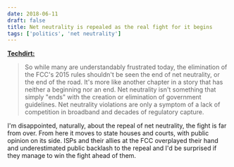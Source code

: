 ```yaml
---
date: 2018-06-11
draft: false
title: Net neutrality is repealed as the real fight for it begins
tags: ['politics', 'net neutrality']
---
```


**[Techdirt:](https://www.techdirt.com/2018/06/11/net-neutrality-rules-die-today-backlash-is-just-getting-started/)**

> So while many are understandably frustrated today, the elimination of the FCC's 2015 rules shouldn't be seen the end of net neutrality, or the end of the road. It's more like another chapter in a story that has neither a beginning nor an end. Net neutrality isn't something that simply "ends" with the creation or elimination of government guidelines. Net neutrality violations are only a symptom of a lack of competition in broadband and decades of regulatory capture.<!-- excerpt -->

I'm disappointed, naturally, about the repeal of net neutrality, the fight is far from over. From here it moves to state houses and courts, with public opinion on its side. ISPs and their allies at the FCC overplayed their hand and underestimated public backlash to the repeal and I'd be surprised if they manage to win the fight ahead of them.
